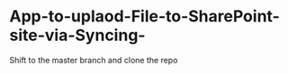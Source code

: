 # App-to-uplaod-File-to-SharePoint-site-via-Syncing-

Shift to the master branch and clone the repo
